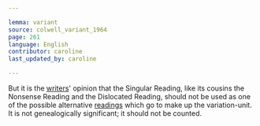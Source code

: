 ```yaml
---

lemma: variant
source: colwell_variant_1964
page: 261
language: English
contributor: caroline
last_updated_by: caroline

---
```


But it is the [writers](writer.html)' opinion that the Singular Reading, like its cousins the Nonsense Reading and the Dislocated Reading, should not be used as one of the possible alternative [readings](readingVariant.html) which go to make up the variation-unit. It is not genealogically significant; it should not be counted.
